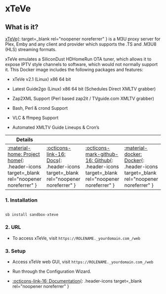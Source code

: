 # xTeVe

## What is it?

[xTeVe](https://github.com/xteve-project/xTeVe){: target=_blank rel="noopener noreferrer" } is a M3U proxy server for Plex, Emby and any client and provider which supports the .TS and .M3U8 (HLS) streaming formats.

xTeVe emulates a SiliconDust HDHomeRun OTA tuner, which allows it to expose IPTV style channels to software, which would not normally support it. This Docker image includes the following packages and features:

- xTeVe v2.1 (Linux) x86 64 bit

- Latest Guide2go (Linux) x86 64 bit (Schedules Direct XMLTV grabber)

- Zap2XML Support (Perl based zap2it / TVguide.com XMLTV grabber)

- Bash, Perl & crond Support

- VLC & ffmpeg Support

- Automated XMLTV Guide Lineups & Cron’s

| Details     |             |             |             |
|-------------|-------------|-------------|-------------|
| [:material-home: Project home](https://github.com/xteve-project/xTeVe){: .header-icons target=_blank rel="noopener noreferrer" } | [:octicons-link-16: Docs](https://github.com/xteve-project/xTeVe-Documentation/blob/master/en/configuration.md){: .header-icons target=_blank rel="noopener noreferrer" } | [:octicons-mark-github-16: Github](https://github.com/xteve-project/xTeVe){: .header-icons target=_blank rel="noopener noreferrer" } | [:material-docker: Docker](https://hub.docker.com/r/dnsforge/xteve){: .header-icons target=_blank rel="noopener noreferrer" }|

### 1. Installation

``` shell

sb install sandbox-xteve

```

### 2. URL

- To access xTeVe, visit `https://ROLENAME._yourdomain.com_/web`

### 3. Setup

- Access xTeVe web GUI, visit `https://ROLENAME._yourdomain.com_/web`

- Run through the Configuration Wizard.

- [:octicons-link-16: Documentation](https://github.com/xteve-project/xTeVe-Documentation/blob/master/en/configuration.md){: .header-icons target=_blank rel="noopener noreferrer" }
